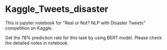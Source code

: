 # Kaggle_Tweets_disaster
This is jupyter notebook for "Real or Not? NLP with Disaster Tweets" competition on Kaggle.

Get the 78% prediction rate for this task by using BERT model. Please check the detailed notes in notebook.
